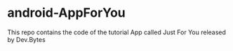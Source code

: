 android-AppForYou
=================

This repo contains the code of the tutorial App called Just For You released by Dev.Bytes 
